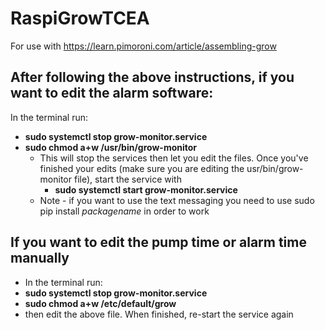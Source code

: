 # RaspiGrowTCEA

For use with https://learn.pimoroni.com/article/assembling-grow 

## After following the above instructions, if you want to edit the alarm software:
   In the terminal run: 
   - **sudo systemctl stop grow-monitor.service**
   - **sudo chmod a+w /usr/bin/grow-monitor**
     - This will stop the services then let you edit the files. Once you've finished your edits (make sure you are editing the usr/bin/grow-monitor file), start the service with
        - **sudo systemctl start grow-monitor.service**
      - Note - if you want to use the text messaging you need to use sudo pip install *packagename* in order to work
 
## If you want to edit the pump time or alarm time manually
-   In the terminal run: 
  - **sudo systemctl stop grow-monitor.service**
   - **sudo chmod a+w /etc/default/grow**
   - then edit the above file. When finished, re-start the service again

